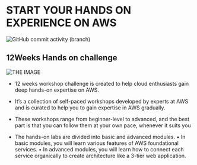 #  START YOUR HANDS ON EXPERIENCE ON AWS

![GitHub commit activity (branch)](https://img.shields.io/github/commit-activity/t/Suleiman-kalume/12-Weeks-Work-shop-Challenge?logo=github)


## 12Weeks Hands on challenge
 
![THE IMAGE](https://12weeksworkshops.com/assets/images/image03.jpg?v=095d4a5f)

- 12 weeks workshop challenge is created to help cloud enthusiasts gain deep hands-on expertise on AWS.

- It’s a collection of self-paced workshops developed by experts at AWS and is curated to help you to gain expertise in AWS gradually.

- These workshops range from beginner-level to advanced, and the best part is that you can follow them at your own pace, whenever it suits you

- The hands-on labs are divided into basic and advanced modules.
• In basic modules, you will learn various features of AWS foundational services.
• In advanced modules, you will learn how to connect each service organically to create architecture like a 3-tier web application.


